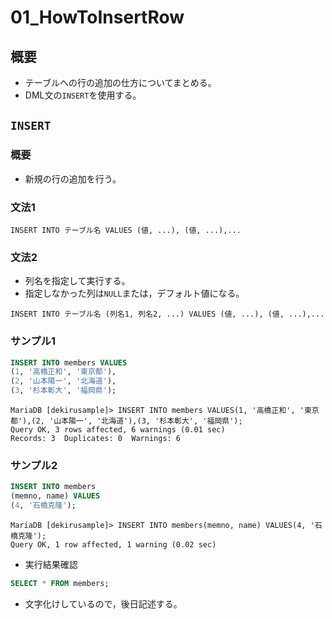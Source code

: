01\_HowToInsertRow
===

## 概要

- テーブルへの行の追加の仕方についてまとめる。
- DML文の`INSERT`を使用する。

## `INSERT`

### 概要

- 新規の行の追加を行う。

### 文法1

`INSERT INTO テーブル名 VALUES (値, ...), (値, ...),... `

### 文法2

- 列名を指定して実行する。
- 指定しなかった列は`NULL`または，デフォルト値になる。

`INSERT INTO テーブル名 (列名1, 列名2, ...) VALUES (値, ...), (値, ...),... `

### サンプル1

```SQL
INSERT INTO members VALUES
(1, '高橋正和', '東京都'),
(2, '山本陽一', '北海道'),
(3, '杉本彰大', '福岡県');
```

```
MariaDB [dekirusample]> INSERT INTO members VALUES(1, '高橋正和', '東京都'),(2, '山本陽一', '北海道'),(3, '杉本彰大', '福岡県');
Query OK, 3 rows affected, 6 warnings (0.01 sec)
Records: 3  Duplicates: 0  Warnings: 6
```

### サンプル2

```SQL
INSERT INTO members
(memno, name) VALUES
(4, '石橋克隆');
```

```
MariaDB [dekirusample]> INSERT INTO members(memno, name) VALUES(4, '石橋克隆');
Query OK, 1 row affected, 1 warning (0.02 sec)
```

- 実行結果確認

```SQL
SELECT * FROM members;
```

- 文字化けしているので，後日記述する。
